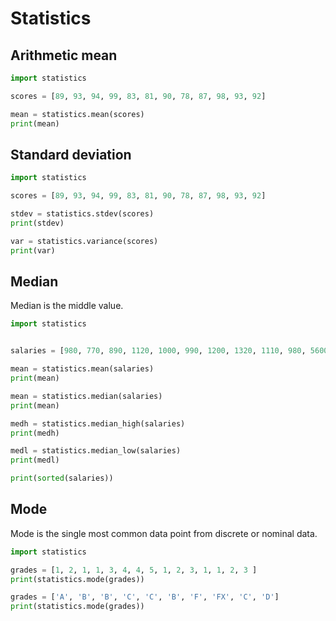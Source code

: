 # Statistics 


## Arithmetic mean

```python
import statistics

scores = [89, 93, 94, 99, 83, 81, 90, 78, 87, 98, 93, 92]

mean = statistics.mean(scores)
print(mean)
```


## Standard deviation

```python
import statistics

scores = [89, 93, 94, 99, 83, 81, 90, 78, 87, 98, 93, 92]

stdev = statistics.stdev(scores)
print(stdev)

var = statistics.variance(scores)
print(var)
```

## Median

Median is the middle value.  

```python
import statistics


salaries = [980, 770, 890, 1120, 1000, 990, 1200, 1320, 1110, 980, 5600, 7800]

mean = statistics.mean(salaries)
print(mean)

mean = statistics.median(salaries)
print(mean)

medh = statistics.median_high(salaries)
print(medh)

medl = statistics.median_low(salaries)
print(medl)

print(sorted(salaries))
```

## Mode 

Mode is the single most common data point from discrete or nominal data.   

```python
import statistics

grades = [1, 2, 1, 1, 3, 4, 4, 5, 1, 2, 3, 1, 1, 2, 3 ]
print(statistics.mode(grades))

grades = ['A', 'B', 'B', 'C', 'C', 'B', 'F', 'FX', 'C', 'D']
print(statistics.mode(grades))
```

